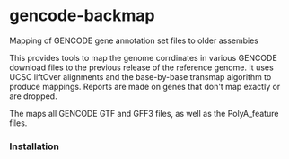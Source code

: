 # gencode-backmap
Mapping of GENCODE gene annotation set files to older assembies

This provides tools to map the genome corrdinates in various GENCODE download
files to the previous release of the reference genome.  It uses UCSC liftOver
alignments and the base-by-base transmap algorithm to produce mappings.
Reports are made on genes that don't map exactly or are dropped.

The maps all GENCODE GTF and GFF3 files, as well as the PolyA_feature files.

### Installation



